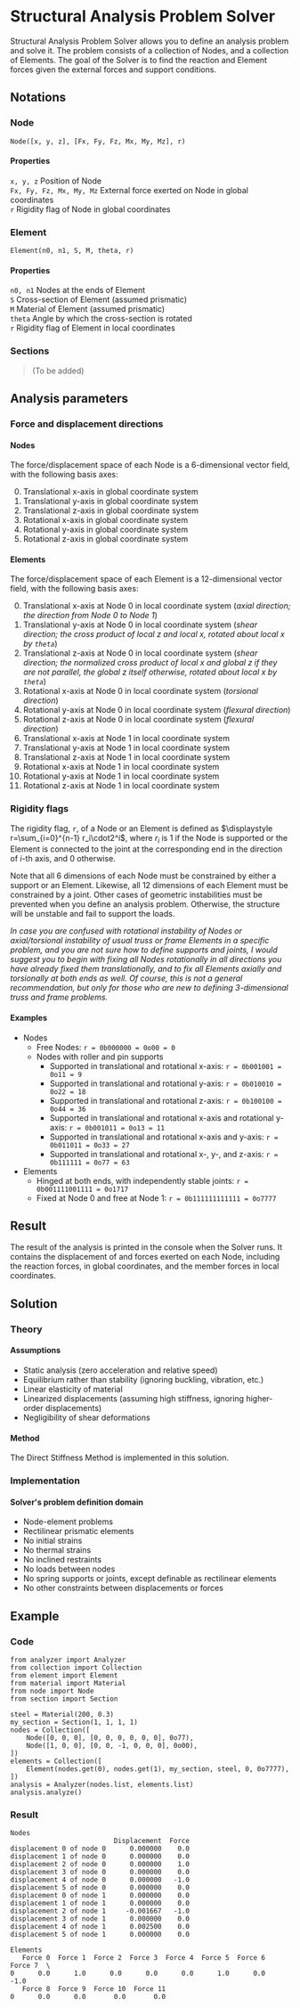 # Structural Analysis Problem Solver

Structural Analysis Problem Solver allows you to define an analysis problem and solve it. The problem consists of a
collection of Nodes, and a collection of Elements. The goal of the Solver is to find the reaction and Element forces
given the external forces and support conditions.

## Notations

### Node

```Node([x, y, z], [Fx, Fy, Fz, Mx, My, Mz], r)```

#### Properties

```x, y, z``` Position of Node\
```Fx, Fy, Fz, Mx, My, Mz``` External force exerted on Node in global coordinates\
```r``` Rigidity flag of Node in global coordinates

### Element

```Element(n0, n1, S, M, theta, r)```

#### Properties

```n0, n1``` Nodes at the ends of Element\
```S``` Cross-section of Element (assumed prismatic)\
```M``` Material of Element (assumed prismatic)\
```theta``` Angle by which the cross-section is rotated\
```r``` Rigidity flag of Element in local coordinates

### Sections

>(To be added)

## Analysis parameters

### Force and displacement directions

#### Nodes

The force/displacement space of each Node is a 6-dimensional vector field, with the following basis axes:

0. Translational x-axis in global coordinate system
1. Translational y-axis in global coordinate system
2. Translational z-axis in global coordinate system
3. Rotational x-axis in global coordinate system
4. Rotational y-axis in global coordinate system
5. Rotational z-axis in global coordinate system

#### Elements

The force/displacement space of each Element is a 12-dimensional vector field, with the following basis axes:

0. Translational x-axis at Node 0 in local coordinate system (_axial direction; the direction from Node 0 to Node 1_)
1. Translational y-axis at Node 0 in local coordinate system (_shear direction; the cross product of local z and local
   x, rotated about local x by ```theta```_)
2. Translational z-axis at Node 0 in local coordinate system (_shear direction; the normalized cross product of local x
   and global z if they are not parallel, the global z itself otherwise, rotated about local x by ```theta```_)
3. Rotational x-axis at Node 0 in local coordinate system (_torsional direction_)
4. Rotational y-axis at Node 0 in local coordinate system (_flexural direction_)
5. Rotational z-axis at Node 0 in local coordinate system (_flexural direction_)
6. Translational x-axis at Node 1 in local coordinate system
7. Translational y-axis at Node 1 in local coordinate system
8. Translational z-axis at Node 1 in local coordinate system
9. Rotational x-axis at Node 1 in local coordinate system
10. Rotational y-axis at Node 1 in local coordinate system
11. Rotational z-axis at Node 1 in local coordinate system

### Rigidity flags

The rigidity flag, ```r```, of a Node or an Element is defined as $\displaystyle r=\sum_{i=0}^{n-1} r_i\cdot2^i$, where
$r_i$ is $1$ if the Node is supported or the Element is connected to the joint at the corresponding end in the direction
of $i$-th axis, and $0$ otherwise.

Note that all 6 dimensions of each Node must be constrained by either a support or an Element. Likewise, all 12
dimensions of each Element must be constrained by a joint. Other cases of geometric instabilities must be prevented when
you define an analysis problem. Otherwise, the structure will be unstable and fail to support the loads.

_In case you are confused with rotational instability of Nodes or axial/torsional instability of usual truss or frame
Elements in a specific problem, and you are not sure how to define supports and joints, I would suggest you to begin
with fixing all Nodes rotationally in all directions you have already fixed them translationally, and to fix all
Elements axially and torsionally at both ends as well. Of course, this is not a general recommendation, but only for
those who are new to defining 3-dimensional truss and frame problems._

#### Examples

* Nodes
    * Free Nodes: ```r = 0b000000 = 0o00 = 0```
    * Nodes with roller and pin supports
        * Supported in translational and rotational x-axis: ```r = 0b001001 = 0o11 = 9```
        * Supported in translational and rotational y-axis: ```r = 0b010010 = 0o22 = 18```
        * Supported in translational and rotational z-axis: ```r = 0b100100 = 0o44 = 36```
        * Supported in translational and rotational x-axis and rotational y-axis: ```r = 0b001011 = 0o13 = 11```
        * Supported in translational and rotational x-axis and y-axis: ```r = 0b011011 = 0o33 = 27```
        * Supported in translational and rotational x-, y-, and z-axis: ```r = 0b111111 = 0o77 = 63```
* Elements
    * Hinged at both ends, with independently stable joints: ```r = 0b001111001111 = 0o1717```
    * Fixed at Node 0 and free at Node 1: ```r = 0b111111111111 = 0o7777```

## Result

The result of the analysis is printed in the console when the Solver runs. It contains the displacement of and forces
exerted on each Node, including the reaction forces, in global coordinates, and the member forces in local coordinates.

## Solution

### Theory
#### Assumptions
* Static analysis (zero acceleration and relative speed)
* Equilibrium rather than stability (ignoring buckling, vibration, etc.)
* Linear elasticity of material
* Linearized displacements (assuming high stiffness, ignoring higher-order displacements)
* Negligibility of shear deformations
#### Method
The Direct Stiffness Method is implemented in this solution.
### Implementation
#### Solver's problem definition domain
* Node-element problems
* Rectilinear prismatic elements
* No initial strains
* No thermal strains
* No inclined restraints
* No loads between nodes
* No spring supports or joints, except definable as rectilinear elements
* No other constraints between displacements or forces

## Example

### Code

```
from analyzer import Analyzer
from collection import Collection
from element import Element
from material import Material
from node import Node
from section import Section

steel = Material(200, 0.3)
my_section = Section(1, 1, 1, 1)
nodes = Collection([
    Node([0, 0, 0], [0, 0, 0, 0, 0, 0], 0o77),
    Node([1, 0, 0], [0, 0, -1, 0, 0, 0], 0o00),
])
elements = Collection([
    Element(nodes.get(0), nodes.get(1), my_section, steel, 0, 0o7777),
])
analysis = Analyzer(nodes.list, elements.list)
analysis.analyze()
```

### Result

```
Nodes
                          Displacement  Force
displacement 0 of node 0      0.000000    0.0
displacement 1 of node 0      0.000000    0.0
displacement 2 of node 0      0.000000    1.0
displacement 3 of node 0      0.000000    0.0
displacement 4 of node 0      0.000000   -1.0
displacement 5 of node 0      0.000000    0.0
displacement 0 of node 1      0.000000    0.0
displacement 1 of node 1      0.000000    0.0
displacement 2 of node 1     -0.001667   -1.0
displacement 3 of node 1      0.000000    0.0
displacement 4 of node 1      0.002500    0.0
displacement 5 of node 1      0.000000    0.0

Elements
   Force 0  Force 1  Force 2  Force 3  Force 4  Force 5  Force 6  Force 7  \
0      0.0      1.0      0.0      0.0      0.0      1.0      0.0     -1.0   
   Force 8  Force 9  Force 10  Force 11  
0      0.0      0.0       0.0       0.0  
```
